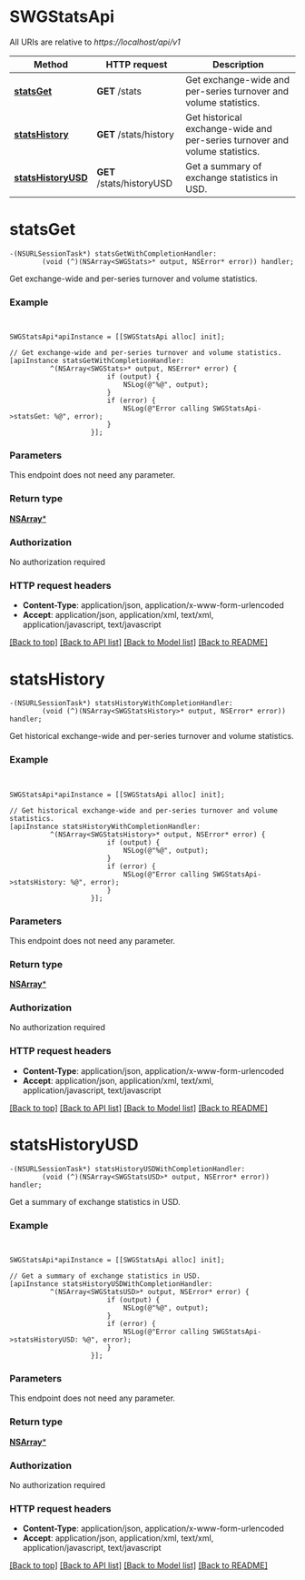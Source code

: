 # SWGStatsApi

All URIs are relative to *https://localhost/api/v1*

Method | HTTP request | Description
------------- | ------------- | -------------
[**statsGet**](SWGStatsApi.md#statsget) | **GET** /stats | Get exchange-wide and per-series turnover and volume statistics.
[**statsHistory**](SWGStatsApi.md#statshistory) | **GET** /stats/history | Get historical exchange-wide and per-series turnover and volume statistics.
[**statsHistoryUSD**](SWGStatsApi.md#statshistoryusd) | **GET** /stats/historyUSD | Get a summary of exchange statistics in USD.


# **statsGet**
```objc
-(NSURLSessionTask*) statsGetWithCompletionHandler: 
        (void (^)(NSArray<SWGStats>* output, NSError* error)) handler;
```

Get exchange-wide and per-series turnover and volume statistics.

### Example 
```objc


SWGStatsApi*apiInstance = [[SWGStatsApi alloc] init];

// Get exchange-wide and per-series turnover and volume statistics.
[apiInstance statsGetWithCompletionHandler: 
          ^(NSArray<SWGStats>* output, NSError* error) {
                        if (output) {
                            NSLog(@"%@", output);
                        }
                        if (error) {
                            NSLog(@"Error calling SWGStatsApi->statsGet: %@", error);
                        }
                    }];
```

### Parameters
This endpoint does not need any parameter.

### Return type

[**NSArray<SWGStats>***](SWGStats.md)

### Authorization

No authorization required

### HTTP request headers

 - **Content-Type**: application/json, application/x-www-form-urlencoded
 - **Accept**: application/json, application/xml, text/xml, application/javascript, text/javascript

[[Back to top]](#) [[Back to API list]](../README.md#documentation-for-api-endpoints) [[Back to Model list]](../README.md#documentation-for-models) [[Back to README]](../README.md)

# **statsHistory**
```objc
-(NSURLSessionTask*) statsHistoryWithCompletionHandler: 
        (void (^)(NSArray<SWGStatsHistory>* output, NSError* error)) handler;
```

Get historical exchange-wide and per-series turnover and volume statistics.

### Example 
```objc


SWGStatsApi*apiInstance = [[SWGStatsApi alloc] init];

// Get historical exchange-wide and per-series turnover and volume statistics.
[apiInstance statsHistoryWithCompletionHandler: 
          ^(NSArray<SWGStatsHistory>* output, NSError* error) {
                        if (output) {
                            NSLog(@"%@", output);
                        }
                        if (error) {
                            NSLog(@"Error calling SWGStatsApi->statsHistory: %@", error);
                        }
                    }];
```

### Parameters
This endpoint does not need any parameter.

### Return type

[**NSArray<SWGStatsHistory>***](SWGStatsHistory.md)

### Authorization

No authorization required

### HTTP request headers

 - **Content-Type**: application/json, application/x-www-form-urlencoded
 - **Accept**: application/json, application/xml, text/xml, application/javascript, text/javascript

[[Back to top]](#) [[Back to API list]](../README.md#documentation-for-api-endpoints) [[Back to Model list]](../README.md#documentation-for-models) [[Back to README]](../README.md)

# **statsHistoryUSD**
```objc
-(NSURLSessionTask*) statsHistoryUSDWithCompletionHandler: 
        (void (^)(NSArray<SWGStatsUSD>* output, NSError* error)) handler;
```

Get a summary of exchange statistics in USD.

### Example 
```objc


SWGStatsApi*apiInstance = [[SWGStatsApi alloc] init];

// Get a summary of exchange statistics in USD.
[apiInstance statsHistoryUSDWithCompletionHandler: 
          ^(NSArray<SWGStatsUSD>* output, NSError* error) {
                        if (output) {
                            NSLog(@"%@", output);
                        }
                        if (error) {
                            NSLog(@"Error calling SWGStatsApi->statsHistoryUSD: %@", error);
                        }
                    }];
```

### Parameters
This endpoint does not need any parameter.

### Return type

[**NSArray<SWGStatsUSD>***](SWGStatsUSD.md)

### Authorization

No authorization required

### HTTP request headers

 - **Content-Type**: application/json, application/x-www-form-urlencoded
 - **Accept**: application/json, application/xml, text/xml, application/javascript, text/javascript

[[Back to top]](#) [[Back to API list]](../README.md#documentation-for-api-endpoints) [[Back to Model list]](../README.md#documentation-for-models) [[Back to README]](../README.md)

